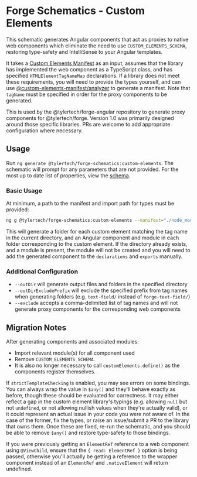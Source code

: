 # Forge Schematics - Custom Elements

This schematic generates Angular components that act as proxies to native web components which eliminate the need to use `CUSTOM_ELEMENTS_SCHEMA`, restoring type-safety and IntelliSense to your Angular templates.

It takes a [Custom Elements Manifest](https://github.com/webcomponents/custom-elements-manifest) as an input,  assumes that the library has implemented the web component as a TypeScript class, and has specified `HTMLElementTagNameMap` declarations.  If a library does not meet these requirements, you will need to provide the types yourself, and can use [@custom-elements-manifest/analyzer](https://www.npmjs.com/package/@custom-elements-manifest/analyzer) to generate a manifest.  Note that `tagName` must be specified in order for the proxy components to be generated.

This is used by the @tylertech/forge-angular repository to generate proxy components for @tylertech/forge.  Version 1.0 was primarily designed around those specific libraries.  PRs are welcome to add appropriate configuration where necessary.

## Usage

Run `ng generate @tylertech/forge-schematics:custom-elements`.  The schematic will prompt for any parameters that are not provided.  For the most up to date list of properties, view the [schema](./schema.json).

### Basic Usage

At minimum, a path to the manifest and import path for types must be provided:

```sh
ng g @tylertech/forge-schematics:custom-elements --manifest="./node_modules/@tylertech/forge/custom-elements.json" --import-path "@tylertech/forge"
```

This will generate a folder for each custom element matching the tag name in the current directory, and an Angular component and module in each folder corresponding to the custom element.  If the directory already exists, and a module is present, the module will not be created and you will need to add the generated component to the `declarations` and `exports` manually.

### Additional Configuration

* `--outDir` will generate output files and folders in the specified directory
* `--outDirExcludePrefix` will exclude the specified prefix from tag names when generating folders (e.g. `text-field/` instead of `forge-text-field/`)
* `--exclude` accepts a comma-delimited list of tag names and will not generate proxy components for the corresponding web components


## Migration Notes

After generating components and associated modules:
-   Import relevant module(s) for all component used
-   Remove `CUSTOM_ELEMENTS_SCHEMA`.
-   It is also no longer necessary to call `customElements.define()` as the components register themselves.

If `strictTemplateChecking` is enabled, you may see errors on some bindings.  You can always wrap the value in `$any()` and they'll behave exactly as before, though these should be evaluated for correctness.  It may either reflect a gap in the custom element library's typings (e.g. allowing `null` but not `undefined`, or not allowing nullish values when they're actually valid), or it could represent an actual issue in your code you were not aware of.  In the case of the former, fix the types, or raise an issue/submit a PR to the library that owns them.  Once these are fixed, re-run the schematic, and you should be able to remove `$any()` and restore type-safety to those bindings.

If you were previously getting an `ElementRef` reference to a web component using `@ViewChild`, ensure that the `{ read: ElementRef }` option is being passed, otherwise you'll actually be getting a reference to the wrapper component instead of an `ElementRef` and `.nativeElement` will return undefined.